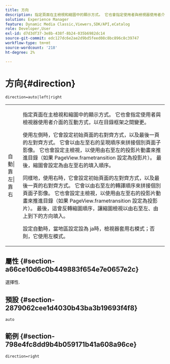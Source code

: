 ```yaml
---
title: 方向
description: 指定頁面在主檢視和縮圖中的顯示方式。 它也會指定使用者與檢視器使用者介面的互動方式，以在目錄框架之間變更。
solution: Experience Manager
feature: Dynamic Media Classic,Viewers,SDK/API,eCatalog
role: Developer,User
exl-id: d7d3df37-3e8b-438f-8b24-035b6982dc14
source-git-commit: edc127dc6e2ae2d9bd5feed08c8bc896c8c39747
workflow-type: tm+mt
source-wordcount: '218'
ht-degree: 2%

---
```


# 方向{#direction}

`direction=auto|left|right`

<table id="table_1D425B7685D448459CD3FE8D683C813C"> 
 <tbody> 
  <tr> 
   <td colname="col1"> <p> <span class="codeph">自動|靠左|靠右</span> </p> </td> 
   <td colname="col2"> <p>指定頁面在主檢視和縮圖中的顯示方式。 它也會指定使用者與檢視器使用者介面的互動方式，以在目錄框架之間變更。 </p> <p>使用<span class="codeph">左側</span>時，它會設定初始頁面的右對齊方式，以及最後一頁的左對齊方式。 它會以由左至右的呈現順序來拼接個別頁面子影像。 它也會設定主檢視，以使用由右至左的投影片動畫來推進目錄（如果<span class="codeph"> PageView.frametransition </span>設定為投影片）。 最後，縮圖會設定為由左至右的填入順序。 </p> <p>同樣地，使用<span class="codeph">右</span>時，它會設定初始頁面的左對齊方式，以及最後一頁的右對齊方式。 它會以由右至左的轉譯順序來拼接個別頁面子影像。 它也會設定主檢視，以使用由左至右的投影片動畫來推進目錄（如果<span class="codeph"> PageView.frametransition </span>設定為投影片）。 最後，這會反轉縮圖順序，讓縮圖檢視以由右至左、由上到下的方向填入。 </p> <p>設定<span class="codeph">自動</span>時，當地區設定設為<span class="codeph"> ja時，檢視器套用<span class="codeph">右</span>模式；</span>否則，它使用<span class="codeph">左</span>模式。 </p> </td> 
  </tr> 
 </tbody> 
</table>

## 屬性 {#section-a66ce10d6c0b449883f654e7e0657e2c}

選擇性.

## 預設 {#section-2879062cee1d4030b43ba3b19693f4f8}

`auto`

## 範例 {#section-798e4fc8dd9b4b059171b41a608a96ce}

`direction=right`
